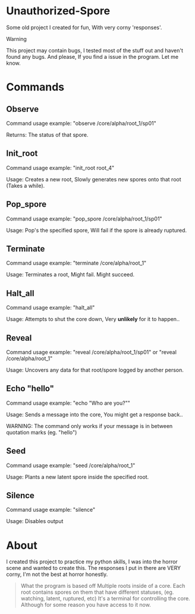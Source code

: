 # Unauthorized-Spore
Some old project I created for fun, With very corny 'responses'.


> [!WARNING]
> This project may contain bugs, I tested most of the stuff out and haven't found any bugs.
> And please, If you find a issue in the program. Let me know.


# Commands
## Observe
Command usage example: "observe /core/alpha/root_1/sp01"

Returns: The status of that spore.

## Init_root
Command usage example: "init_root root_4"

Usage: Creates a new root, Slowly generates new spores onto that root (Takes a while).

## Pop_spore
Command usage example: "pop_spore /core/alpha/root_1/sp01"

Usage: Pop's the specified spore, Will fail if the spore is already ruptured.

## Terminate
Command usage example: "terminate /core/alpha/root_1"

Usage: Terminates a root, Might fail. Might succeed.

## Halt_all
Command usage example: "halt_all"

Usage: Attempts to shut the core down, Very **unlikely** for it to happen..

## Reveal
Command usage example: "reveal /core/alpha/root_1/sp01" or "reveal /core/alpha/root_1"

Usage: Uncovers any data for that root/spore logged by another person.

## Echo "hello"
Command usage example: "echo "Who are you?""

Usage: Sends a message into the core, You might get a response back..

WARNING: The command only works if your message is in between quotation marks (eg. "hello")

## Seed
Command usage example: "seed /core/alpha/root_1"

Usage: Plants a new latent spore inside the specified root.

## Silence
Command usage example: "silence"

Usage: Disables output


# About
I created this project to practice my python skills, I was into the horror scene and wanted to create this.
The responses I put in there are VERY corny, I'm not the best at horror honestly.

> What the program is based off
Multiple roots inside of a core. Each root contains spores on them that have different statuses, (eg. watching, latent, ruptured, etc)
It's a terminal for controlling the core. Although for some reason you have access to it now.

